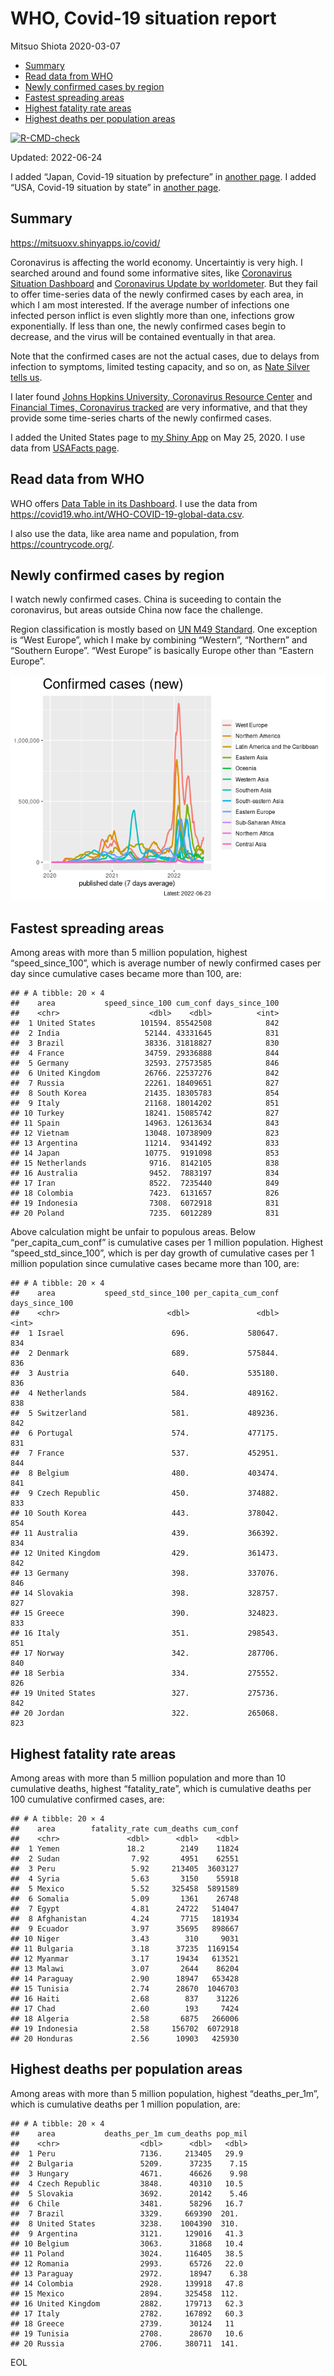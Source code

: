 WHO, Covid-19 situation report
================
Mitsuo Shiota
2020-03-07

-   [Summary](#summary)
-   [Read data from WHO](#read-data-from-who)
-   [Newly confirmed cases by region](#newly-confirmed-cases-by-region)
-   [Fastest spreading areas](#fastest-spreading-areas)
-   [Highest fatality rate areas](#highest-fatality-rate-areas)
-   [Highest deaths per population
    areas](#highest-deaths-per-population-areas)

<!-- badges: start -->

[![R-CMD-check](https://github.com/mitsuoxv/covid/actions/workflows/R-CMD-check.yaml/badge.svg)](https://github.com/mitsuoxv/covid/actions/workflows/R-CMD-check.yaml)
<!-- badges: end -->

Updated: 2022-06-24

I added “Japan, Covid-19 situation by prefecture” in [another
page](Japan.md). I added “USA, Covid-19 situation by state” in [another
page](USA.md).

## Summary

<https://mitsuoxv.shinyapps.io/covid/>

Coronavirus is affecting the world economy. Uncertaintiy is very high. I
searched around and found some informative sites, like [Coronavirus
Situation
Dashboard](https://who.maps.arcgis.com/apps/opsdashboard/index.html#/c88e37cfc43b4ed3baf977d77e4a0667)
and [Coronavirus Update by
worldometer](https://www.worldometers.info/coronavirus/). But they fail
to offer time-series data of the newly confirmed cases by each area, in
which I am most interested. If the average number of infections one
infected person inflict is even slightly more than one, infections grow
exponentially. If less than one, the newly confirmed cases begin to
decrease, and the virus will be contained eventually in that area.

Note that the confirmed cases are not the actual cases, due to delays
from infection to symptoms, limited testing capacity, and so on, as
[Nate Silver tells
us](https://fivethirtyeight.com/features/coronavirus-case-counts-are-meaningless/).

I later found [Johns Hopkins University, Coronavirus Resource
Center](https://coronavirus.jhu.edu/) and [Financial Times, Coronavirus
tracked](https://www.ft.com/content/a26fbf7e-48f8-11ea-aeb3-955839e06441)
are very informative, and that they provide some time-series charts of
the newly confirmed cases.

I added the United States page to [my Shiny
App](https://mitsuoxv.shinyapps.io/covid/) on May 25, 2020. I use data
from [USAFacts
page](https://usafacts.org/visualizations/coronavirus-covid-19-spread-map/).

## Read data from WHO

WHO offers [Data Table in its Dashboard](https://covid19.who.int/table).
I use the data from
<https://covid19.who.int/WHO-COVID-19-global-data.csv>.

I also use the data, like area name and population, from
<https://countrycode.org/>.

## Newly confirmed cases by region

I watch newly confirmed cases. China is suceeding to contain the
coronavirus, but areas outside China now face the challenge.

Region classification is mostly based on [UN M49
Standard](https://unstats.un.org/unsd/methodology/m49/). One exception
is “West Europe”, which I make by combining “Western”, “Northern” and
“Southern Europe”. “West Europe” is basically Europe other than “Eastern
Europe”.

![](README_files/figure-gfm/chart-1.png)<!-- -->

## Fastest spreading areas

Among areas with more than 5 million population, highest
“speed_since_100”, which is average number of newly confirmed cases per
day since cumulative cases became more than 100, are:

    ## # A tibble: 20 × 4
    ##    area           speed_since_100 cum_conf days_since_100
    ##    <chr>                    <dbl>    <dbl>          <int>
    ##  1 United States          101594. 85542508            842
    ##  2 India                   52144. 43331645            831
    ##  3 Brazil                  38336. 31818827            830
    ##  4 France                  34759. 29336888            844
    ##  5 Germany                 32593. 27573585            846
    ##  6 United Kingdom          26766. 22537276            842
    ##  7 Russia                  22261. 18409651            827
    ##  8 South Korea             21435. 18305783            854
    ##  9 Italy                   21168. 18014202            851
    ## 10 Turkey                  18241. 15085742            827
    ## 11 Spain                   14963. 12613634            843
    ## 12 Vietnam                 13048. 10738909            823
    ## 13 Argentina               11214.  9341492            833
    ## 14 Japan                   10775.  9191098            853
    ## 15 Netherlands              9716.  8142105            838
    ## 16 Australia                9452.  7883197            834
    ## 17 Iran                     8522.  7235440            849
    ## 18 Colombia                 7423.  6131657            826
    ## 19 Indonesia                7308.  6072918            831
    ## 20 Poland                   7235.  6012289            831

Above calculation might be unfair to populous areas. Below
“per_capita_cum_conf” is cumulative cases per 1 million population.
Highest “speed_std_since_100”, which is per day growth of cumulative
cases per 1 million population since cumulative cases became more than
100, are:

    ## # A tibble: 20 × 4
    ##    area           speed_std_since_100 per_capita_cum_conf days_since_100
    ##    <chr>                        <dbl>               <dbl>          <int>
    ##  1 Israel                        696.             580647.            834
    ##  2 Denmark                       689.             575844.            836
    ##  3 Austria                       640.             535180.            836
    ##  4 Netherlands                   584.             489162.            838
    ##  5 Switzerland                   581.             489236.            842
    ##  6 Portugal                      574.             477175.            831
    ##  7 France                        537.             452951.            844
    ##  8 Belgium                       480.             403474.            841
    ##  9 Czech Republic                450.             374882.            833
    ## 10 South Korea                   443.             378042.            854
    ## 11 Australia                     439.             366392.            834
    ## 12 United Kingdom                429.             361473.            842
    ## 13 Germany                       398.             337076.            846
    ## 14 Slovakia                      398.             328757.            827
    ## 15 Greece                        390.             324823.            833
    ## 16 Italy                         351.             298543.            851
    ## 17 Norway                        342.             287706.            840
    ## 18 Serbia                        334.             275552.            826
    ## 19 United States                 327.             275736.            842
    ## 20 Jordan                        322.             265068.            823

## Highest fatality rate areas

Among areas with more than 5 million population and more than 10
cumulative deaths, highest “fatality_rate”, which is cumulative deaths
per 100 cumulative confirmed cases, are:

    ## # A tibble: 20 × 4
    ##    area        fatality_rate cum_deaths cum_conf
    ##    <chr>               <dbl>      <dbl>    <dbl>
    ##  1 Yemen               18.2        2149    11824
    ##  2 Sudan                7.92       4951    62551
    ##  3 Peru                 5.92     213405  3603127
    ##  4 Syria                5.63       3150    55918
    ##  5 Mexico               5.52     325458  5891589
    ##  6 Somalia              5.09       1361    26748
    ##  7 Egypt                4.81      24722   514047
    ##  8 Afghanistan          4.24       7715   181934
    ##  9 Ecuador              3.97      35695   898667
    ## 10 Niger                3.43        310     9031
    ## 11 Bulgaria             3.18      37235  1169154
    ## 12 Myanmar              3.17      19434   613521
    ## 13 Malawi               3.07       2644    86204
    ## 14 Paraguay             2.90      18947   653428
    ## 15 Tunisia              2.74      28670  1046703
    ## 16 Haiti                2.68        837    31226
    ## 17 Chad                 2.60        193     7424
    ## 18 Algeria              2.58       6875   266006
    ## 19 Indonesia            2.58     156702  6072918
    ## 20 Honduras             2.56      10903   425930

## Highest deaths per population areas

Among areas with more than 5 million population, highest
“deaths_per_1m”, which is cumulative deaths per 1 million population,
are:

    ## # A tibble: 20 × 4
    ##    area           deaths_per_1m cum_deaths pop_mil
    ##    <chr>                  <dbl>      <dbl>   <dbl>
    ##  1 Peru                   7136.     213405   29.9 
    ##  2 Bulgaria               5209.      37235    7.15
    ##  3 Hungary                4671.      46626    9.98
    ##  4 Czech Republic         3848.      40310   10.5 
    ##  5 Slovakia               3692.      20142    5.46
    ##  6 Chile                  3481.      58296   16.7 
    ##  7 Brazil                 3329.     669390  201.  
    ##  8 United States          3238.    1004390  310.  
    ##  9 Argentina              3121.     129016   41.3 
    ## 10 Belgium                3063.      31868   10.4 
    ## 11 Poland                 3024.     116405   38.5 
    ## 12 Romania                2993.      65726   22.0 
    ## 13 Paraguay               2972.      18947    6.38
    ## 14 Colombia               2928.     139918   47.8 
    ## 15 Mexico                 2894.     325458  112.  
    ## 16 United Kingdom         2882.     179713   62.3 
    ## 17 Italy                  2782.     167892   60.3 
    ## 18 Greece                 2739.      30124   11   
    ## 19 Tunisia                2708.      28670   10.6 
    ## 20 Russia                 2706.     380711  141.

EOL

